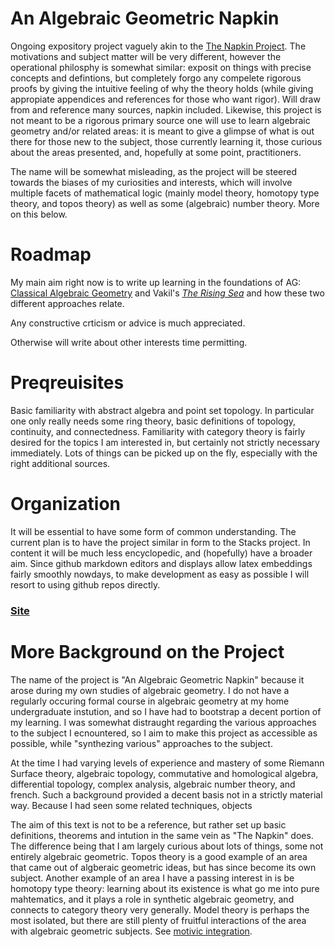 # An Algebraic Geometric Napkin
Ongoing expository project vaguely akin to the [The Napkin Project](https://web.evanchen.cc/napkin.html). The motivations and subject matter will be very different, however the operational philosphy is somewhat similar: exposit on things with precise concepts and defintions, but completely forgo any compelete rigorous proofs by giving the intuitive feeling of why the theory holds (while giving appropiate appendices and references for those who want rigor). Will draw from and reference many sources, napkin included. Likewise, this project is not meant to be a rigorous primary source one will use to learn algebraic geometry and/or related areas: it is meant to give a glimpse of what is out there for those new to the subject, those currently learning it, those curious about the areas presented, and, hopefully at some point, practitioners. 

The name will be somewhat misleading, as the project will be steered towards the biases of my curiosities and interests, which will involve multiple facets of mathematical logic (mainly model theory, homotopy type theory, and topos theory) as well as some (algebraic) number theory. More on this below. 

# Roadmap
My main aim right now is to write up learning in the foundations of AG: [Classical Algebraic Geometry](https://mathinmoscow.org/courses/algebraic-geometry-start-up-course/) and Vakil's [*The Rising Sea*](https://math.stanford.edu/~vakil/216blog/) and how these two different approaches relate.

Any constructive crticism or advice is much appreciated. 

Otherwise will write about other interests time permitting.

# Preqreuisites
Basic familiarity with abstract algebra and point set topology. In particular one only really needs some ring theory, basic definitions of topology, continuity, and connectedness. Familiarity with category theory is fairly desired for the topics I am interested in, but certainly not strictly necessary immediately. Lots of things can be picked up on the fly, especially with the right additional sources. 

# Organization
It will be essential to have some form of common understanding. The current plan is to have the project similar in form to the Stacks project. In content it will be much less encyclopedic, and (hopefully) have a broader aim. Since github markdown editors and displays allow latex embeddings fairly smoothly nowdays, to make development as easy as possible I will resort to using github repos directly. 

### [Site](Site_0:_Logical_Foundations)

# More Background on the Project

The name of the project is "An Algebraic Geometric Napkin" because it arose during my own studies of algebraic geometry. I do not have a regularly occuring formal course in algebraic geometry at my home undergraduate instution, and so I have had to bootstrap a decent portion of my learning. I was somewhat distraught regarding the various approaches to the subject I ecnountered, so I aim to make this project as accessible as possible, while "synthezing various" approaches to the subject. 

At the time I had varying levels of experience and mastery of some Riemann Surface theory, algebraic topology, commutative and homological algebra, differential topology, complex analysis, algebraic number theory, and french. Such a background provided a decent basis not in a strictly material way. Because I had seen some related techniques, objects 

The aim of this text is not to be a reference, but rather set up basic definitions, theorems and intution in the same vein as "The Napkin" does. The difference being that I am largely curious about lots of things, some not entirely algebraic geometric. Topos theory is a good example of an area that came out of algberaic geometric ideas, but has since become its own subject. Another example of an area I have a passing interest in is be homotopy type theory: learning about its existence is what go me into pure mahtematics, and it plays a role in synthetic algebraic geometry, and connects to category theory very generally. Model theory is perhaps the most isolated, but there are still plenty of fruitful interactions of the area with algebraic geometric subjects. See [motivic integration](https://ncatlab.org/nlab/show/motivic+integration). 









